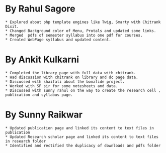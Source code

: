 By Rahul Sagore
===============

	* Explored about php template engines like Twig, Smarty with Chitrank Dixit.
	* Changed Background color of Menu, Protals and updated some links.
	* Merged  pdfs of semester syllabus into one pdf for courses.
	* Created WebPage syllabus and updated content.




By Ankit Kulkarni
==================

	* Completed the library page with full data with chitrank.
	* Had discussion with chitrank on library and dc page data.
	* Discussed with shaifali about the bonafide project.
	* Worked with SP sir for some notesheets and data.
	* Discussed with sunny rahul on the way to create the research cell , publication and syllabus page. 

	
By Sunny Raikwar
===============
	* Updated publication page and linked its content to text files in publication
	* Updated Research scholar page and linked its content to text files in research folder
	* Identified and rectified the duplicacy of downloads and pdfs folder

